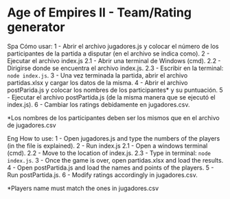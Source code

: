 # Age of Empires II - Team/Rating generator

Spa
Cómo usar:
1 - Abrir el archivo jugadores.js y colocar el número de los participantes de la partida a disputar (en el archivo se indica como).
2 - Ejecutar el archivo index.js
  2.1 - Abrir una terminal de Windows (cmd).
  2.2 - Dirigirse donde se encuentra el archivo index.js.
  2.3 - Escribir en la terminal: `node index.js`.
3 - Una vez terminada la partida, abrir el archivo partidas.xlsx y cargar los datos de la misma.
4 - Abrir el archivo postParida.js y colocar los nombres de los participantes* y su puntuación.
5 - Ejecutar el archivo postPartida.js (de la misma manera que se ejecutó el index.js).
6 - Cambiar los ratings debidamente en jugadores.csv.

*Los nombres de los participantes deben ser los mismos que en el archivo de jugadores.csv

Eng
How to use:
1 - Open jugadores.js and type the numbers of the players (in the file is explained).
2 - Run index.js
  2.1 - Open a windows terminal (cmd).
  2.2 - Move to the location of index.js.
  2.3 - Type in terminal: `node index.js`.
3 - Once the game is over, open partidas.xlsx and load the results.
4 - Open postPartida.js and load the names and points of the players.
5 - Run postPartida.js.
6 - Modify ratings accordingly in jugadores.csv.

*Players name must match the ones in jugadores.csv
